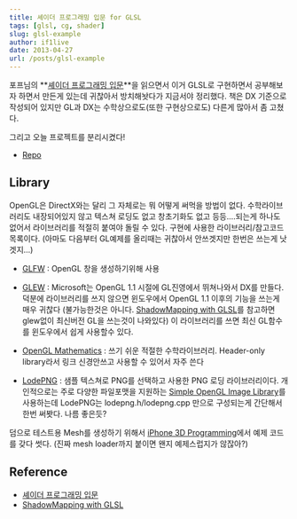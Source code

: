 ```yaml
---
title: 셰이더 프로그래밍 입문 for GLSL
tags: [glsl, cg, shader]
slug: glsl-example
author: if1live
date: 2013-04-27
url: /posts/glsl-example
---
```

포프님의 **[셰이더 프로그래밍 입문][pope_book]**을 읽으면서 이거 GLSL로 구현하면서 공부해보자 하면서 만든게 있는데 귀찮아서 방치해놧다가 지금서야 정리했다. 책은 DX 기준으로 작성되어 있지만 GL과 DX는 수학상으로도(또한 구현상으로도) 다른게 많아서 좀 고쳤다.

그리고 오늘 프로젝트를 분리시켰다!

* [Repo](https://github.com/if1live/glsl-example)

## Library
OpenGL은 DirectX와는 달리 그 자체로는 뭐 어떻게 써먹을 방법이 없다. 수학라이브러리도 내장되어있지 않고 텍스쳐 로딩도 없고 창초기화도 없고 등등....되는게 하나도 없어서 라이브러리를 적절히 붙여야 돌릴 수 있다. 구현에 사용한 라이브러리/참고코드 목록이다. (아마도 다음부터 GL예제를 올리때는 귀찮아서 안쓰겟지만 한번은 쓰는게 낫겟지...)

* [GLFW][glfw] : OpenGL 창을 생성하기위해 사용

* [GLEW][glew] : Microsoft는 OpenGL 1.1 시절에 GL진영에서 뛰쳐나와서 DX를 만들다.
덕분에 라이브러리를 쓰지 않으면 윈도우에서 OpenGL 1.1 이후의 기능을 쓰는게 매우 귀찮다
(불가능한것은 아니다. [ShadowMapping with GLSL][fabiensanglard]를 참고하면 glew없이 최신버전 GL을 쓰는것이 나와있다)
이 라이브러리를 쓰면 최신 GL함수를 윈도우에서 쉽게 사용할수 있다.

* [OpenGL Mathematics][glm] : 쓰기 쉬운 적절한 수학라이브러리.
Header-only library라서 링크 신경안쓰고 사용할 수 있어서 자주 쓴다

* [LodePNG][lodepng] : 샘플 텍스쳐로 PNG를 선택하고 사용한 PNG 로딩 라이브러리이다.
개인적으로는 주로 다양한 파일포맷을 지원하는 [Simple OpenGL Image Library][soil]를 사용하는데 LodePNG는 lodepng.h/lodepng.cpp 만으로 구성되는게 간단해서 한번 써봣다.
나름 좋은듯?

덤으로 테스트용 Mesh를 생성하기 위해서 [iPhone 3D Programming][iphone3d]에서 예제 코드를 갖다 썻다.
(진짜 mesh loader까지 붙이면 왠지 예제스럽지가 않잖아?)

## Reference
* [셰이더 프로그래밍 입문][pope_book]
* [ShadowMapping with GLSL][fabiensanglard]

[pope_book]: http://www.hanb.co.kr/book/look.html?isbn=978-89-7914-949-4
[fabiensanglard]: http://fabiensanglard.net/shadowmapping/index.php
[release]: /static/static/glsl-example/glsl-example.zip
[iphone3d]: http://ofps.oreilly.com/titles/9780596804824/
[glew]: http://glew.sourceforge.net/
[glfw]: http://www.glfw.org/
[glm]: http://glm.g-truc.net
[lodepng]: http://lodev.org/lodepng/
[soil]: http://www.lonesock.net/soil.html
